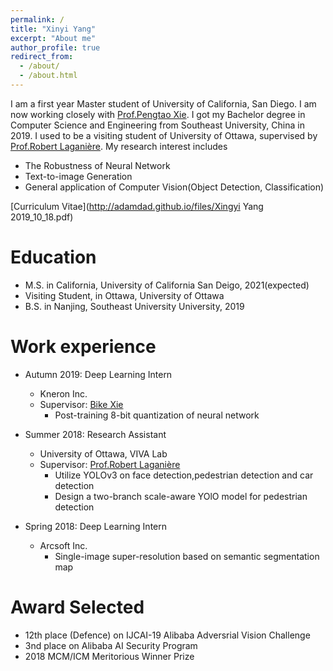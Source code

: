 ```yaml
---
permalink: /
title: "Xinyi Yang"
excerpt: "About me"
author_profile: true
redirect_from: 
  - /about/
  - /about.html
---
```


I am a first year Master student of University of California, San Diego. I am now working closely with [Prof.Pengtao Xie](http://www.cs.cmu.edu/~pengtaox/). I got my Bachelor degree in Computer Science and Engineering from Southeast University, China in 2019. I used to be a visiting student of University of Ottawa, supervised by [Prof.Robert Laganière](http://www.site.uottawa.ca/~laganier/). My research interest includes

* The Robustness of Neural Network
* Text-to-image Generation
* General application of Computer Vision(Object Detection, Classification)

[Curriculum Vitae](http://adamdad.github.io/files/Xingyi Yang 2019_10_18.pdf)

Education
======
* M.S. in California, University of California San Deigo, 2021(expected)
* Visiting Student, in Ottawa, University of Ottawa
* B.S. in Nanjing, Southeast University University, 2019

Work experience
======
* Autumn 2019: Deep Learning Intern
  * Kneron Inc.
  * Supervisor: [Bike Xie](https://www.linkedin.com/in/bike-xie-82069b18/)
    * Post-training 8-bit quantization of neural network

* Summer 2018: Research Assistant
  * University of Ottawa, VIVA Lab
  * Supervisor: [Prof.Robert Laganière](http://www.site.uottawa.ca/~laganier/)
    * Utilize YOLOv3 on face detection,pedestrian detection and car detection
    * Design a two-branch scale-aware YOlO model for pedestrian detection
  

* Spring 2018: Deep Learning Intern
  * Arcsoft Inc.
    * Single-image super-resolution based on semantic segmentation map
  
Award Selected
=======
* 12th place (Defence) on IJCAI-19 Alibaba Adversrial Vision Challenge
* 3nd place on Alibaba AI Security Program
* 2018 MCM/ICM Meritorious Winner Prize
